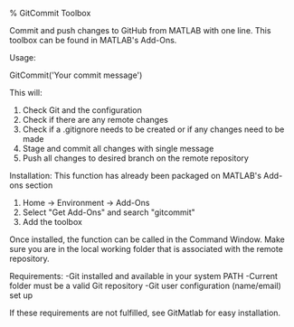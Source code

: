 % GitCommit Toolbox

Commit and push changes to GitHub from MATLAB with one line. This toolbox
can be found in MATLAB's Add-Ons.

Usage:

  GitCommit('Your commit message')

This will:
1. Check Git and the configuration
2. Check if there are any remote changes
3. Check if a .gitignore needs to be created or if any changes need to be made
4. Stage and commit all changes with single message
5. Push all changes to desired branch on the remote repository

Installation:
This function has already been packaged on MATLAB's Add-ons section
1. Home -> Environment -> Add-Ons
2. Select "Get Add-Ons" and search "gitcommit"
3. Add the toolbox

Once installed, the function can be called in the Command Window. Make sure you 
are in the local working folder that is associated with the remote repository. 

Requirements:
-Git installed and available in your system PATH
-Current folder must be a valid Git repository
-Git user configuration (name/email) set up

If these requirements are not fulfilled, see GitMatlab for easy installation. 
